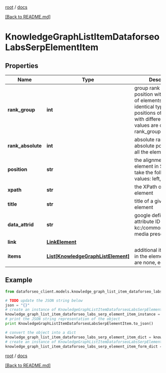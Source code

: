 [root](./../ "root") / [docs](./ "docs")

[[Back to README.md]](./../README.md "[Back to README.md]")

# KnowledgeGraphListItemDataforseoLabsSerpElementItem

## Properties

Name | Type | Description | Notes
------------ | ------------- | ------------- | -------------
**rank_group** | **int** | group rank in SERP position within a group of elements with identical type values positions of elements with different type values are omitted from rank_group | [optional]
**rank_absolute** | **int** | absolute rank in SERP absolute position among all the elements in SERP | [optional]
**position** | **str** | the alignment of the element in SERP can take the following values: left, right | [optional]
**xpath** | **str** | the XPath of the element | [optional]
**title** | **str** | title of a given link element | [optional]
**data_attrid** | **str** | google defined data attribute ID example: kc:/common/topic:social media presence | [optional]
**link** | [**LinkElement**](LinkElement.md) |  | [optional]
**items** | [**List[KnowledgeGraphListElement]**](KnowledgeGraphListElement.md) | additional items present in the element if there are none, equals null | [optional]

## Example

```python
from dataforseo_client.models.knowledge_graph_list_item_dataforseo_labs_serp_element_item import KnowledgeGraphListItemDataforseoLabsSerpElementItem

# TODO update the JSON string below
json = "{}"
# create an instance of KnowledgeGraphListItemDataforseoLabsSerpElementItem from a JSON string
knowledge_graph_list_item_dataforseo_labs_serp_element_item_instance = KnowledgeGraphListItemDataforseoLabsSerpElementItem.from_json(json)
# print the JSON string representation of the object
print KnowledgeGraphListItemDataforseoLabsSerpElementItem.to_json()

# convert the object into a dict
knowledge_graph_list_item_dataforseo_labs_serp_element_item_dict = knowledge_graph_list_item_dataforseo_labs_serp_element_item_instance.to_dict()
# create an instance of KnowledgeGraphListItemDataforseoLabsSerpElementItem from a dict
knowledge_graph_list_item_dataforseo_labs_serp_element_item_form_dict = knowledge_graph_list_item_dataforseo_labs_serp_element_item.from_dict(knowledge_graph_list_item_dataforseo_labs_serp_element_item_dict)
```

  

[root](./../ "root") / [docs](./ "docs")

[[Back to README.md]](./../README.md "[Back to README.md]")